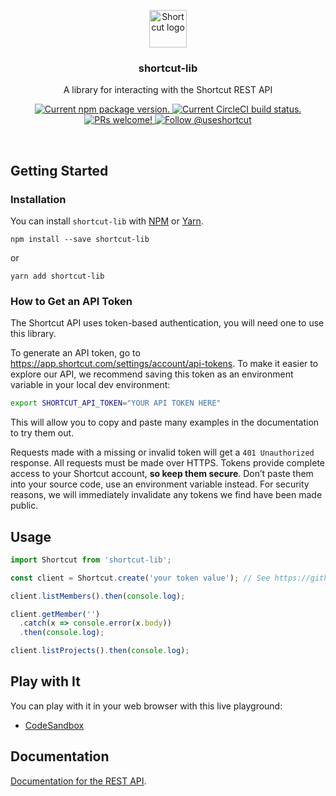 <p align="center">
  <img height="60" src="https://user-images.githubusercontent.com/7189823/130458484-44607d13-801b-43b4-b0d5-c48f492de61a.png" alt="Shortcut logo">
</p>

<h3 align="center">
  shortcut-lib
</h3>

<p align="center">
  A library for interacting with the Shortcut REST API
</p>

<p align="center">
  <a href="https://www.npmjs.org/package/shortcut-lib">
    <img src="https://badge.fury.io/js/shortcut-lib.svg" alt="Current npm package version." />
  </a>
  <a href="https://circleci.com/gh/useshortcut/shortcut-lib">
    <img src="https://circleci.com/gh/useshortcut/shortcut-lib.svg?style=shield" alt="Current CircleCI build status." />
  </a>
  <a href="https://circleci.com/gh/useshortcut/shortcut-lib">
    <img src="https://img.shields.io/badge/PRs-welcome-brightgreen.svg" alt="PRs welcome!" />
  </a>
  <a href="https://twitter.com/intent/follow?screen_name=useshortcut">
    <img src="https://img.shields.io/twitter/follow/useshortcut.svg?label=Follow%20@useshortcut" alt="Follow @useshortcut" />
  </a>
</p>

<br>

## Getting Started

### Installation

You can install `shortcut-lib` with [NPM](https://www.npmjs.com/) or [Yarn](https://yarnpkg.com).

```shell
npm install --save shortcut-lib
```

or

```shell
yarn add shortcut-lib
```

### How to Get an API Token

The Shortcut API uses token-based authentication, you will need one to use this library.

To generate an API token, go to https://app.shortcut.com/settings/account/api-tokens. To make it easier to explore our API, we recommend saving this token as an environment variable in your local dev environment:

```bash
export SHORTCUT_API_TOKEN="YOUR API TOKEN HERE"
```

This will allow you to copy and paste many examples in the documentation to try them out.

Requests made with a missing or invalid token will get a `401 Unauthorized` response. All requests must be made over HTTPS. Tokens provide complete access to your Shortcut account, **so keep them secure**. Don’t paste them into your source code, use an environment variable instead. For security reasons, we will immediately invalidate any tokens we find have been made public.

## Usage

```javascript
import Shortcut from 'shortcut-lib';

const client = Shortcut.create('your token value'); // See https://github.com/useshortcut/shortcut-lib#how-to-get-an-api-token

client.listMembers().then(console.log);

client.getMember('')
  .catch(x => console.error(x.body))
  .then(console.log);

client.listProjects().then(console.log);
```

## Play with It

You can play with it in your web browser with this live playground: 

- [CodeSandbox](https://codesandbox.io/s/clubhouse-lib-playground-r447i)

## Documentation

[Documentation for the REST API](https://shortcut.com/api/rest).

